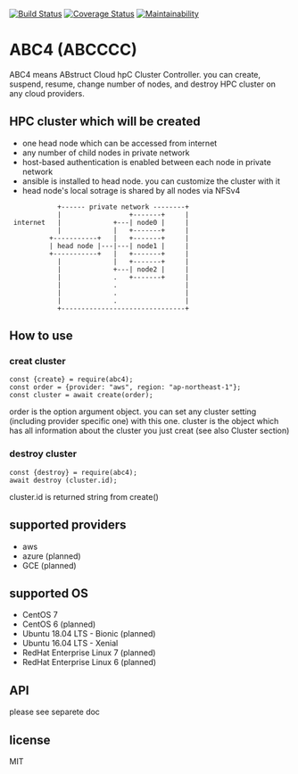 [![Build Status](https://travis-ci.org/so5/abc4.svg?branch=master)](https://travis-ci.org/so5/abc4)
[![Coverage Status](https://coveralls.io/repos/github/so5/abc4/badge.svg?branch=master)](https://coveralls.io/github/so5/abc4?branch=master)
[![Maintainability](https://api.codeclimate.com/v1/badges/908f9cdcd1d02ef90f06/maintainability)](https://codeclimate.com/github/so5/abc4/maintainability)


# ABC4 (ABCCCC)
ABC4 means ABstruct Cloud hpC Cluster Controller.
you can create, suspend, resume, change number of nodes, and destroy HPC cluster on any cloud providers.


## HPC cluster which will be created
- one head node which can be accessed from internet
- any number of child nodes in private network
- host-based authentication is enabled between each node in private network
- ansible is installed to head node. you can customize the cluster with it
- head node's local sotrage is shared by all nodes via NFSv4

```
            +------ private network --------+
            |                 +-------+     |
 internet   |             +---| node0 |     |
            |             |   +-------+     |
          +-----------+   |   +-------+     |
          | head node |---|---| node1 |     |
          +-----------+   |   +-------+     |
            |             |   +-------+     |
            |             +---| node2 |     |
            |             .   +-------+     |
            |             .                 |
            |             .                 |
            |             .                 |
            +-------------------------------+
```

## How to use
### creat cluster

```
const {create} = require(abc4);
const order = {provider: "aws", region: "ap-northeast-1"};
const cluster = await create(order);
```

order is the option argument object. you can set any cluster setting (including provider specific one) with this one.
cluster is the object which has all information about the cluster you just creat (see also Cluster section)

### destroy cluster
```
const {destroy} = require(abc4);
await destroy (cluster.id);
```

cluster.id is returned string from create()

## supported providers
- aws
- azure (planned)
- GCE (planned)

## supported OS
- CentOS 7
- CentOS 6 (planned)
- Ubuntu 18.04 LTS - Bionic (planned)
- Ubuntu 16.04 LTS - Xenial
- RedHat Enterprise Linux 7 (planned)
- RedHat Enterprise Linux 6 (planned)


## API
please see separete doc


## license
MIT
